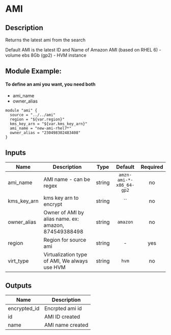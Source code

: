 # AMI

## Description
Returns the latest ami from the search

Default AMI is the latest ID and Name of Amazon AMI (based on RHEL 6) - volume ebs 8Gb (gp2) - HVM instance

## Module Example:
#### To define an ami you want, you need both

- ami_name
- owner_alias

```
module "ami" {
  source = "../../ami"
  region = "${var.region}"
  kms_key_arn = "${var.kms_key_arn}"
  ami_name = "new-ami-rhel7*"
  owner_alias = "230498302483408"
}
```

## Inputs

| Name | Description | Type | Default | Required |
|------|-------------|:----:|:-----:|:-----:|
| ami_name | AMI name - can be regex | string | `amzn-ami-*-x86_64-gp2` | no |
| kms_key_arn | kms key arn to encrypt | string | `` | no |
| owner_alias | Owner of AMI by alias name.  ex: amazon, 874549388498 | string | `amazon` | no |
| region | Region for source ami | string | - | yes |
| virt_type | Virtualization type of AMI, We always use HVM | string | `hvm` | no |

## Outputs

| Name | Description |
|------|-------------|
| encrypted_id | Encrpted ami id |
| id | AMI ID created |
| name | AMI name created |

